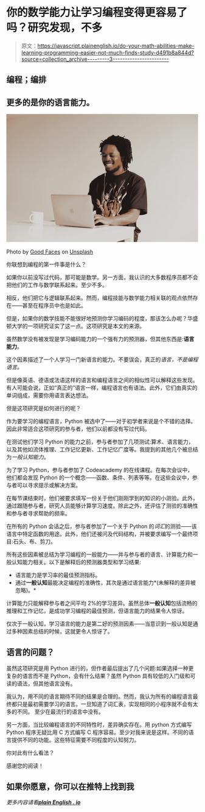 # 你的数学能力让学习编程变得更容易了吗？研究发现，不多

> 原文：<https://javascript.plainenglish.io/do-your-math-abilities-make-learning-programming-easier-not-much-finds-study-d491b8a844d?source=collection_archive---------3----------------------->

## 编程；编排

## 更多的是你的语言能力。

![](img/bca653fc7de889a8362e20be8acdd202.png)

Photo by [Good Faces](https://unsplash.com/@goodfacesagency?utm_source=medium&utm_medium=referral) on [Unsplash](https://unsplash.com?utm_source=medium&utm_medium=referral)

你联想到编程的第一件事是什么？

如果你以前没写过代码，那可能是数学。另一方面，我认识的大多数程序员都不会把他们的工作与数学联系起来。至少不多。

相反，他们把它与逻辑联系起来。然而，编程技能与数学能力相关联的观点依然存在——甚至在程序员中也是如此。

但是，如果你的数学技能不能很好地预测你学习编码的程度，那该怎么办呢？华盛顿大学的一项研究证实了这一点。这项研究是本文的来源。

虽然数学没有被发现是学习编码能力的一个强有力的预测器，但其他东西是:**语言能力**。

这个因素描述了一个人学习一门新语言的能力。不要误会，真正的*语言，不是编程语言。*

但是像英语、德语或法语这样的语言和编程语言之间的相似性可以解释这些发现。有人可能会说，正如“真正的”语言一样，编程语言也有语法。此外，它们由真实的单词组成，需要你用语言表达想法。

但是这项研究是如何进行的呢？

作为要学习的编程语言，Python 被选中了——对于初学者来说是个不错的选择。因此非常适合这项研究的参与者，他们以前都没有写过代码。

在测试他们学习 Python 的能力之前，参与者参加了几项测试:算术、语言能力，以及其他如流体推理、工作记忆更新、工作记忆广度等。我提到的其他几个被总结为*一般认知能力*。

为了学习 Python，参与者参加了 Codeacademy 的在线课程。在每次会议中，他们都会发现 Python 的一个概念——函数、条件、列表等等。在这些会议中，参与者可以寻求提示或解决方案。

在每节课结束时，他们被要求填写一份关于他们刚刚学到的知识的小测验。此外，通过跟随参与者，研究人员能够计算学习速度。除此之外，还评估了测验的准确性和参与者寻求帮助的频率。

在所有的 Python 会话之后，参与者参加了一个关于 Python 的*词汇*的测验——该语言中特定函数的用途。此外，他们还被问及代码结构，并被要求编写一个最终项目:石头、布、剪刀。

所有这些因素被总结为学习编程的一般能力——并与参与者的语言、计算能力和一般认知能力相关。以下是解释后的预测器类型和学习结果:

*   语言能力是学习率的最佳预测指标。
*   通过**一般认知**最能决定编程的准确性，其次是通过语言能力*(未解释的差异被忽略)。*

计算能力只能解释参与者之间平均 2%的学习差异。虽然总体**一般认知**包括流畅的推理和工作记忆，是成功学习编程的最佳预测，但语言能力的结果令人惊讶。

仅次于一般认知，学习语言的能力是第二好的预测因素——当意识到一般认知是通过多种因素总结的时候，这就更令人惊讶了。

## 语言的问题？

虽然这项研究是用 Python 进行的，但作者最后提出了几个问题:如果选择一种更复杂的语言而不是 Python，会有什么结果？虽然 Python 具有较低的入门级和可读的语法，但其他语言没有。

我认为，用不同的语言期待不同的结果是合理的。然而，我认为所有的编程语言最终都只是最初需要学习的语言。一旦知道了词汇表，实现相同的小程序就不会有太多的不同。
至少在最流行的语言中没有。

另一方面，当比较编程语言的不同特性时，差异确实存在。用 python 方式编写 Python 程序无疑比用 C 方式编写 C 程序容易。至少对我来说是这样。不同的语言提供不同的功能。这些特征需要不同程度的认知努力。

你对此有什么看法？

感谢您的阅读！

## 如果你愿意，你可以在推特上找到我

*更多内容请看*[***plain English . io***](http://plainenglish.io/)